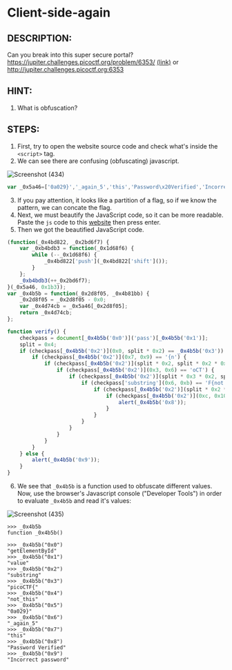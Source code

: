 # Client-side-again
## DESCRIPTION:
Can you break into this super secure portal? 
https://jupiter.challenges.picoctf.org/problem/6353/ [(link)](https://jupiter.challenges.picoctf.org/problem/6353/) or http://jupiter.challenges.picoctf.org:6353
## HINT:
1. What is obfuscation?
## STEPS:
1. First, try to open the website source code and check what's inside the `<script>` tag.
2. We can see there are confusing (obfuscating) javascript.

![Screenshot (434)](https://user-images.githubusercontent.com/70703371/172983180-60a4d3ff-bf11-4906-a462-ceae69b2d416.png)

```js
var _0x5a46=['0a029}','_again_5','this','Password\x20Verified','Incorrect\x20password','getElementById','value','substring','picoCTF{','not_this'];(function(_0x4bd822,_0x2bd6f7){var _0xb4bdb3=function(_0x1d68f6){while(--_0x1d68f6){_0x4bd822['push'](_0x4bd822['shift']());}};_0xb4bdb3(++_0x2bd6f7);}(_0x5a46,0x1b3));var _0x4b5b=function(_0x2d8f05,_0x4b81bb){_0x2d8f05=_0x2d8f05-0x0;var _0x4d74cb=_0x5a46[_0x2d8f05];return _0x4d74cb;};function verify(){checkpass=document[_0x4b5b('0x0')]('pass')[_0x4b5b('0x1')];split=0x4;if(checkpass[_0x4b5b('0x2')](0x0,split*0x2)==_0x4b5b('0x3')){if(checkpass[_0x4b5b('0x2')](0x7,0x9)=='{n'){if(checkpass[_0x4b5b('0x2')](split*0x2,split*0x2*0x2)==_0x4b5b('0x4')){if(checkpass[_0x4b5b('0x2')](0x3,0x6)=='oCT'){if(checkpass[_0x4b5b('0x2')](split*0x3*0x2,split*0x4*0x2)==_0x4b5b('0x5')){if(checkpass['substring'](0x6,0xb)=='F{not'){if(checkpass[_0x4b5b('0x2')](split*0x2*0x2,split*0x3*0x2)==_0x4b5b('0x6')){if(checkpass[_0x4b5b('0x2')](0xc,0x10)==_0x4b5b('0x7')){alert(_0x4b5b('0x8'));}}}}}}}}else{alert(_0x4b5b('0x9'));}}
```

3. If you pay attention, it looks like a partition of a flag, so if we know the pattern, we can concate the flag.
4. Next, we must beautify the JavaScript code, so it can be more readable. Paste the `js` code to this [website](https://beautifier.io/) then press enter.
5. Then we got the beautified JavaScript code.

```js
(function(_0x4bd822, _0x2bd6f7) {
    var _0xb4bdb3 = function(_0x1d68f6) {
        while (--_0x1d68f6) {
            _0x4bd822['push'](_0x4bd822['shift']());
        }
    };
    _0xb4bdb3(++_0x2bd6f7);
}(_0x5a46, 0x1b3));
var _0x4b5b = function(_0x2d8f05, _0x4b81bb) {
    _0x2d8f05 = _0x2d8f05 - 0x0;
    var _0x4d74cb = _0x5a46[_0x2d8f05];
    return _0x4d74cb;
};

function verify() {
    checkpass = document[_0x4b5b('0x0')]('pass')[_0x4b5b('0x1')];
    split = 0x4;
    if (checkpass[_0x4b5b('0x2')](0x0, split * 0x2) == _0x4b5b('0x3')) {
        if (checkpass[_0x4b5b('0x2')](0x7, 0x9) == '{n') {
            if (checkpass[_0x4b5b('0x2')](split * 0x2, split * 0x2 * 0x2) == _0x4b5b('0x4')) {
                if (checkpass[_0x4b5b('0x2')](0x3, 0x6) == 'oCT') {
                    if (checkpass[_0x4b5b('0x2')](split * 0x3 * 0x2, split * 0x4 * 0x2) == _0x4b5b('0x5')) {
                        if (checkpass['substring'](0x6, 0xb) == 'F{not') {
                            if (checkpass[_0x4b5b('0x2')](split * 0x2 * 0x2, split * 0x3 * 0x2) == _0x4b5b('0x6')) {
                                if (checkpass[_0x4b5b('0x2')](0xc, 0x10) == _0x4b5b('0x7')) {
                                    alert(_0x4b5b('0x8'));
                                }
                            }
                        }
                    }
                }
            }
        }
    } else {
        alert(_0x4b5b('0x9'));
    }
}
```

6. We see that `_0x4b5b` is a function used to obfuscate different values. Now, use the browser's Javascript console ("Developer Tools") in order to evaluate `_0x4b5b` and read it's values:

![Screenshot (435)](https://user-images.githubusercontent.com/70703371/172985208-0b91d5df-c388-4782-a5f6-9c85dc1cdad2.png)

```
>>> _0x4b5b
function _0x4b5b()

>>> _0x4b5b("0x0")
"getElementById"
>>> _0x4b5b("0x1")
"value"
>>> _0x4b5b("0x2")
"substring"
>>> _0x4b5b("0x3")
"picoCTF{"
>>> _0x4b5b("0x4")
"not_this"
>>> _0x4b5b("0x5")
"0a029}"
>>> _0x4b5b("0x6")
"_again_5"
>>> _0x4b5b("0x7")
"this"
>>> _0x4b5b("0x8")
"Password Verified"
>>> _0x4b5b("0x9")
"Incorrect password"
```



